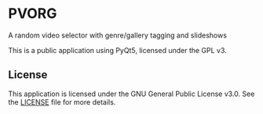 # PVORG

A random video selector with genre/gallery tagging and slideshows

This is a public application using PyQt5, licensed under the GPL v3.

## License

This application is licensed under the GNU General Public License v3.0. See the [LICENSE](LICENSE) file for more details.
